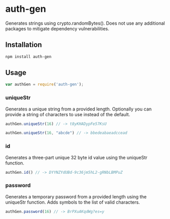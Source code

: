 # auth-gen

Generates strings using crypto.randomBytes(). Does not use any additional packages to mitigate dependency vulnerabilities.

## Installation
```bash
npm install auth-gen
```

## Usage
```js
var authGen = require('auth-gen');
```

### uniqueStr
Generates a unique string from a provided length. Optionally you can provide a string of characters to use instead of the default.
```js
authGen.uniqueStr(16) // -> t8yKHADypFe57KsU

authGen.uniqueStr(16, "abcde") // -> bbedeabaeadccead
```

### id
Generates a three-part unique 32 byte id value using the uniqueStr function.
```js
authGen.id() // -> DYYNZYdUBd-9c36jm5hL2-gRNbLBMPuZ
```

### password
Generates a temporary password from a provided length using the uniqueStr function. Adds symbols to the list of valid characters.
```js
authGen.password(16) // -> BrPXuAKqdWg?es=y
```
